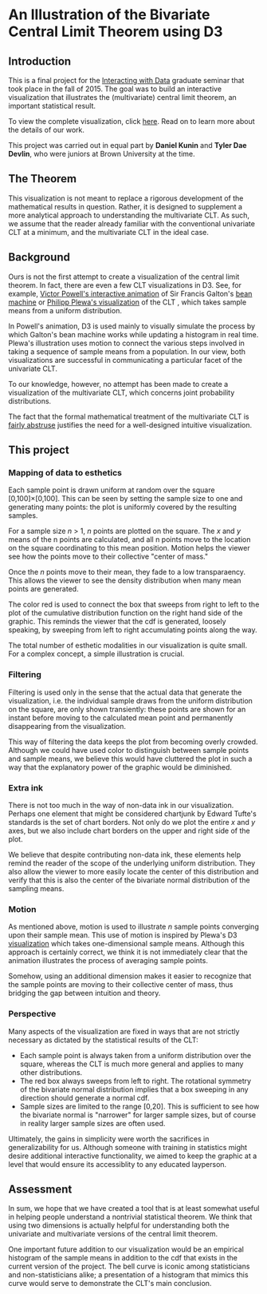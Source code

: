 # An Illustration of the Bivariate Central Limit Theorem using D3

## Introduction

This is a final project for the [Interacting with Data](https://github.com/Brown-BIOL2430-S04-Fall2015/syllabus) graduate seminar that took place in the fall of 2015. The goal was to build an interactive visualization that illustrates the (multivariate) central limit theorem, an important statistical result.

To view the complete visualization, click [here](https://rawgit.com/danielkunin/finalproject/master/2D_CentralLimitThrm.html). Read on to learn more about the details of our work.

This project was carried out in equal part by **Daniel Kunin** and **Tyler Dae Devlin**, who were juniors at Brown University at the time.

## The Theorem

This visualization is not meant to replace a rigorous development of the mathematical results in question. Rather, it is designed to supplement a more analytical approach to understanding the multivariate CLT. As such, we assume that the reader already familiar with the conventional univariate CLT at a minimum, and the multivariate CLT in the ideal case.

## Background

Ours is not the first attempt to create a visualization of the central limit theorem. In fact, there are even a few CLT visualizations in D3. See, for example, [Victor Powell's interactive animation](http://blog.vctr.me/posts/central-limit-theorem.html) of Sir Francis Galton's [bean machine](https://en.wikipedia.org/wiki/Bean_machine) or [Philipp Plewa's visualization](http://www.mpe.mpg.de/~pmplewa/showcase/clt/) of the CLT , which takes sample means from a uniform distribution. 

In Powell's animation, D3 is used mainly to visually simulate the process by which Galton's bean machine works while updating a histogram in real time. Plewa's illustration uses motion to connect the various steps involved in taking a sequence of sample means from a population. In our view, both visualizations are successful in communicating a particular facet of the univariate CLT.

To our knowledge, however, no attempt has been made to create a visualization of the multivariate CLT, which concerns joint probability distributions.

The fact that the formal mathematical treatment of the multivariate CLT is [fairly abstruse](https://en.wikipedia.org/wiki/Multivariate_normal_distribution) justifies the need for a well-designed intuitive visualization.

## This project

### Mapping of data to esthetics

Each sample point is drawn uniform at random over the square [0,100]×[0,100]. This can be seen by setting the sample size to one and generating many points: the plot is uniformly covered by the resulting samples.

For a sample size *n* > 1, *n* points are plotted on the square. The *x* and *y* means of the n points are calculated, and all n points move to the location on the square coordinating to this mean position. Motion helps the viewer see how the points move to their collective "center of mass."

Once the *n* points move to their mean, they fade to a low transparaency. This allows the viewer to see the density distribution when many mean points are generated.

The color red is used to connect the box that sweeps from right to left to the plot of the cumulative distribution function on the right hand side of the graphic. This reminds the viewer that the cdf is generated, loosely speaking, by sweeping from left to right accumulating points along the way.

The total number of esthetic modalities in our visualization is quite small. For a complex concept, a simple illustration is crucial.

### Filtering

Filtering is used only in the sense that the actual data that generate the visualization, i.e. the individual sample draws from the uniform distribution on the square, are only shown transiently: these points are shown for an instant before moving to the calculated mean point and permanently disappearing from the visualization.

This way of filtering the data keeps the plot from becoming overly crowded. Although we could have used color to distinguish between sample points and sample means, we believe this would have cluttered the plot in such a way that the explanatory power of the graphic would be diminished.

### Extra ink

There is not too much in the way of non-data ink in our visualization. Perhaps one element that might be considered chartjunk by Edward Tufte's standards is the set of chart borders. Not only do we plot the entire *x* and *y* axes, but we also include chart borders on the upper and right side of the plot. 

We believe that despite contributing non-data ink, these elements help remind the reader of the scope of the underlying uniform distribution. They also allow the viewer to more easily locate the center of this distribution and verify that this is also the center of the bivariate normal distribution of the sampling means.

### Motion

As mentioned above, motion is used to illustrate *n* sample points converging upon their sample mean. This use of motion is inspired by Plewa's D3 [visualization](http://www.mpe.mpg.de/~pmplewa/showcase/clt/) which takes one-dimensional sample means. Although this approach is certainly correct, we think it is not immediately clear that the animation illustrates the process of averaging sample points.

Somehow, using an additional dimension makes it easier to recognize that the sample points are moving to their collective center of mass, thus bridging the gap between intuition and theory.

### Perspective

Many aspects of the visualization are fixed in ways that are not strictly necessary as dictated by the statistical results of the CLT:

* Each sample point is always taken from a uniform distribution over the square, whereas the CLT is much more general and applies to many other distributions.
* The red box always sweeps from left to right. The rotational symmetry of the bivariate normal distribution implies that a box sweeping in any direction should generate a normal cdf.
* Sample sizes are limited to the range [0,20]. This is sufficient to see how the bivariate normal is "narrower" for larger sample sizes, but of course in reality larger sample sizes are often used.

Ultimately, the gains in simplicity were worth the sacrifices in generalizability for us. Although someone with training in statistics might desire additional interactive functionality, we aimed to keep the graphic at a level that would ensure its accessiblity to any educated layperson.

## Assessment

In sum, we hope that we have created a tool that is at least somewhat useful in helping people understand a nontrivial statistical theorem. We think that using two dimensions is actually helpful for understanding both the univariate and multivariate versions of the central limit theorem.

One important future addition to our visualization would be an empirical histogram of the sample means in addition to the cdf that exists in the current version of the project. The bell curve is iconic among statisticians and non-statisticians alike; a presentation of a histogram that mimics this curve would serve to demonstrate the CLT's main conclusion.


